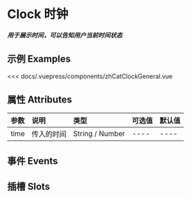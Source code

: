 
# Clock 时钟
##### 用于展示时间，可以告知用户当前时间状态

## 示例 Examples

<zh-cat-clock-general></zh-cat-clock-general>
<code-show>
<<< docs/.vuepress/components/zhCatClockGeneral.vue 
</code-show>

## 属性 Attributes

| 参数  | 说明  | 类型   | 可选值           | 默认值 |
|:------|:-------------|:-------|:------------------|:--------|
| time | 传入的时间 | String / Number | ---- | ---- | 

## 事件 Events


## 插槽 Slots

